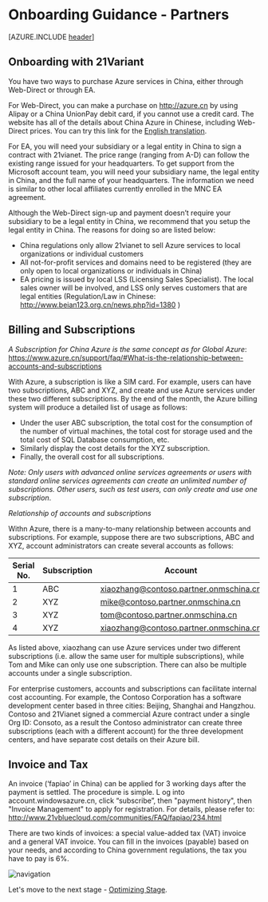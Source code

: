 <properties
	pageTitle="Global Customer Playbook onboarding-guidance-partners "
	description="Global Customer Playbook onboarding-guidance-partners"
	services="global-customer-playbook"
	documentationCenter=""
	authors="jtong"
	manager="edwinc"
	editor=""
	tags="global-customer-playbook"/>

<tags
	ms.service="global-customer-playbook"
	ms.workload=""
	ms.tgt_pltfrm=""
	ms.devlang="na"
	ms.topic="article"
	ms.date="11/21/2016"
	wacn.date="11/21/2016"
	wacn.lang=”en”
	ms.author="jtong"/>


# Onboarding Guidance - Partners

[AZURE.INCLUDE [header](../onboarding-guidance.md)]

## Onboarding with 21Variant

You have two ways to purchase Azure services in China, either through Web-Direct or through EA.
 
For Web-Direct, you can make a purchase on http://azure.cn by using Alipay or a China UnionPay debit card, if you cannot use a credit card. The website has all of the details about China Azure in Chinese, including Web-Direct prices. 
You can try this link for the [English translation](https://translate.google.com.hk/translate?hl=zh-CN&sl=zh-CN&tl=en&u=https%3A%2F%2Fwww.azure.cn).
 
For EA, you will need your subsidiary or a legal entity in China to sign a contract with 21vianet. The price range (ranging from A-D) can follow the existing range issued for your headquarters.  To get support from the Microsoft account team, you will need your subsidiary name, the legal entity in China, and the full name of your headquarters. The information we need is similar to other local affiliates currently enrolled in the MNC EA agreement.
 
Although the Web-Direct sign-up and payment doesn’t require your subsidiary to be a legal entity in China, we recommend that you setup the legal entity in China. The reasons for doing so are listed below:
 
- China regulations only allow 21vianet to sell Azure services to local organizations or individual customers
- All not-for-profit services and domains need to be registered (they are only open to local organizations or individuals in China)
- EA pricing is issued by local LSS (Licensing Sales Specialist). The local sales owner will be involved, and LSS only serves customers that are legal entities (Regulation/Law in Chinese: http://www.beian123.org.cn/news.php?id=1380 )

## Billing and Subscriptions

*A Subscription for China Azure is the same concept as for Global Azure*:
https://www.azure.cn/support/faq/#What-is-the-relationship-between-accounts-and-subscriptions

With Azure, a subscription is like a SIM card. For example, users can have two subscriptions, ABC and XYZ, and create and use Azure services under these two different subscriptions. By the end of the month, the Azure billing system will produce a detailed list of usage as follows:

- Under the user ABC subscription, the total cost for the consumption of the number of virtual machines, the total cost for storage used and the total cost of SQL Database consumption, etc.
- Similarly display the cost details for the XYZ subscription.
- Finally, the overall cost for all subscriptions.

*Note: Only users with advanced online services agreements or users with standard online services agreements can create an unlimited number of subscriptions. Other users, such as test users, can only create and use one subscription*.

*Relationship of accounts and subscriptions*

Withn Azure, there is a many-to-many relationship between accounts and subscriptions. For example, suppose there are two subscriptions, ABC and XYZ, account administrators can create several accounts as follows:

Serial No. | Subscription | Account
---------- | ---------- | ----------
1 | ABC | xiaozhang@contoso.partner.onmschina.cn
2 | XYZ | mike@contoso.partner.onmschina.cn
3 | XYZ | tom@contoso.partner.onmschina.cn
4 | XYZ | xiaozhang@contoso.partner.onmschina.cn

As listed above, xiaozhang can use Azure services under two different subscriptions (i.e. allow the same user for multiple subscriptions), while Tom and Mike can only use one subscription. There can also be multiple accounts under a single subscription.
 
For enterprise customers, accounts and subscriptions can facilitate internal cost accounting. For example, the Contoso Corporation has a software development center based in three cities: Beijing, Shanghai and Hangzhou. Contoso and 21Vianet signed a commercial Azure contract under a single Org ID: Consoto, as a result the Contoso administrator can create three subscriptions (each with a different account) for the three development centers, and have separate cost details on their Azure bill.

## Invoice and Tax

An invoice (‘fapiao’ in China) can be applied for 3 working days after the payment is settled. The procedure is simple. L og into account.windowsazure.cn, click “subscribe”, then "payment history", then "Invoice Management" to apply for registration. For details, please refer to: http://www.21vbluecloud.com/communities/FAQ/fapiao/234.html
 
There are two kinds of invoices: a special value-added tax (VAT) invoice and a general VAT invoice. You can fill in the invoices (payable) based on your needs, and according to China government regulations, the tax you have to pay is 6%.


![navigation](/solutions/global-customer/media/navigation.png)

Let's move to the next stage - [Optimizing Stage](/solutions/global-customer/optimizing/guidance/policies/).
 
 
